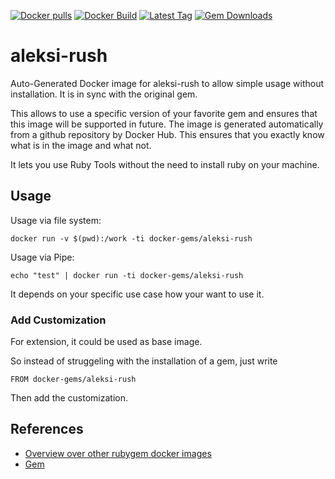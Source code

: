 [![Docker pulls](https://img.shields.io/docker/pulls/rubygem/aleksi-rush.svg)](https://hub.docker.com/r/rubygem/aleksi-rush/)
[![Docker Build](https://img.shields.io/docker/automated/rubygem/aleksi-rush.svg)](https://hub.docker.com/r/rubygem/aleksi-rush/)
[![Latest Tag](https://img.shields.io/github/tag/docker-rubygem/aleksi-rush.svg)](https://hub.docker.com/r/rubygem/aleksi-rush/)
[![Gem Downloads](https://img.shields.io/gem/dt/aleksi-rush.svg)](https://rubygems.org/gems/aleksi-rush/)
# aleksi-rush

Auto-Generated Docker image for aleksi-rush to allow simple usage without installation.
It is in sync with the original gem.

This allows to use a specific version of your favorite gem and ensures that this image will be supported in future.
The image is generated automatically from a github repository by Docker Hub.
This ensures that you exactly know what is in the image and what not.

It lets you use Ruby Tools without the need to install ruby on your machine.

## Usage

Usage via file system:

`docker run -v $(pwd):/work -ti docker-gems/aleksi-rush`

Usage via Pipe:

`echo "test" | docker run -ti docker-gems/aleksi-rush`

It depends on your specific use case how your want to use it.

### Add Customization

For extension, it could be used as base image.

So instead of struggeling with the installation of a gem, just write

`FROM docker-gems/aleksi-rush`

Then add the customization.

## References

 - [Overview over other rubygem docker images](https://github.com/thinkbot/docker-rubygem)
 - [Gem](https://rubygems.org/gems/aleksi-rush/)
